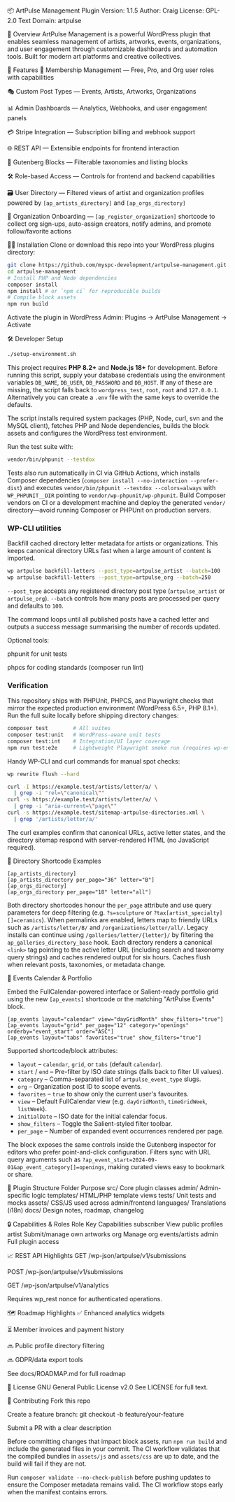📦 ArtPulse Management Plugin
Version: 1.1.5
Author: Craig
License: GPL-2.0
Text Domain: artpulse

🎨 Overview
ArtPulse Management is a powerful WordPress plugin that enables seamless management of artists, artworks, events, organizations, and user engagement through customizable dashboards and automation tools. Built for modern art platforms and creative collectives.

🚀 Features
🔐 Membership Management — Free, Pro, and Org user roles with capabilities

🎭 Custom Post Types — Events, Artists, Artworks, Organizations

📊 Admin Dashboards — Analytics, Webhooks, and user engagement panels

💳 Stripe Integration — Subscription billing and webhook support

🌐 REST API — Extensible endpoints for frontend interaction

🧩 Gutenberg Blocks — Filterable taxonomies and listing blocks

🛠️ Role-based Access — Controls for frontend and backend capabilities

🗃️ User Directory — Filtered views of artist and organization profiles powered by `[ap_artists_directory]` and `[ap_orgs_directory]`

🧭 Organization Onboarding — `[ap_register_organization]` shortcode to collect org sign-ups, auto-assign creators, notify admins, and promote follow/favorite actions

🧑‍💻 Installation
Clone or download this repo into your WordPress plugins directory:

```bash
git clone https://github.com/myspc-development/artpulse-management.git
cd artpulse-management
# Install PHP and Node dependencies
composer install
npm install # or `npm ci` for reproducible builds
# Compile block assets
npm run build
```

Activate the plugin in WordPress Admin:
Plugins → ArtPulse Management → Activate

🛠️ Developer Setup

```bash
./setup-environment.sh
```
This project requires **PHP 8.2+** and **Node.js 18+** for development.
Before running this script, supply your database credentials using the
environment variables `DB_NAME`, `DB_USER`, `DB_PASSWORD` and
`DB_HOST`. If any of these are missing, the script falls back to
`wordpress_test`, `root`, `root` and `127.0.0.1`. Alternatively you can
create a `.env` file with the same keys to override the defaults.

The script installs required system packages (PHP, Node, curl, svn and
the MySQL client), fetches PHP and Node dependencies, builds the block
assets and configures the WordPress test environment.

Run the test suite with:

```bash
vendor/bin/phpunit --testdox
```

Tests also run automatically in CI via GitHub Actions, which installs Composer
dependencies (`composer install --no-interaction --prefer-dist`) and executes
`vendor/bin/phpunit --testdox --colors=always` with `WP_PHPUNIT__DIR` pointing to
`vendor/wp-phpunit/wp-phpunit`. Build Composer vendors on CI or a development
machine and deploy the generated `vendor/` directory—avoid running Composer or
PHPUnit on production servers.

### WP-CLI utilities

Backfill cached directory letter metadata for artists or organizations. This keeps
canonical directory URLs fast when a large amount of content is imported.

```bash
wp artpulse backfill-letters --post_type=artpulse_artist --batch=100
wp artpulse backfill-letters --post_type=artpulse_org --batch=250
```

`--post_type` accepts any registered directory post type (`artpulse_artist` or
`artpulse_org`). `--batch` controls how many posts are processed per query and
defaults to `100`.

The command loops until all published posts have a cached letter and outputs a
success message summarising the number of records updated.

Optional tools:

phpunit for unit tests

phpcs for coding standards (composer run lint)

### Verification

This repository ships with PHPUnit, PHPCS, and Playwright checks that mirror the
expected production environment (WordPress 6.5+, PHP 8.1+). Run the full suite
locally before shipping directory changes:

```bash
composer test        # All suites
composer test:unit   # WordPress-aware unit tests
composer test:int    # Integration/UI layer coverage
npm run test:e2e     # Lightweight Playwright smoke run (requires wp-env)
```

Handy WP-CLI and curl commands for manual spot checks:

```bash
wp rewrite flush --hard

curl -I https://example.test/artists/letter/a/ \
  | grep -i "rel=\"canonical\""
curl -s https://example.test/artists/letter/a/ \
  | grep -i "aria-current=\"page\""
curl -s https://example.test/sitemap-artpulse-directories.xml \
  | grep '/artists/letter/a/'
```

The curl examples confirm that canonical URLs, active letter states, and the
directory sitemap respond with server-rendered HTML (no JavaScript required).

📘 Directory Shortcode Examples

```
[ap_artists_directory]
[ap_artists_directory per_page="36" letter="B"]
[ap_orgs_directory]
[ap_orgs_directory per_page="18" letter="all"]
```

Both directory shortcodes honour the `per_page` attribute and use query
parameters for deep filtering (e.g. `?s=sculpture` or `?tax[artist_specialty][]=ceramics`).
When permalinks are enabled, letters map to friendly URLs such as
`/artists/letter/B/` and `/organizations/letter/all/`. Legacy installs can
continue using `/galleries/letter/{letter}/` by filtering the
`ap_galleries_directory_base` hook. Each directory renders a
canonical `<link>` tag pointing to the active letter URL (including search and
taxonomy query strings) and caches rendered output for six hours. Caches flush
when relevant posts, taxonomies, or metadata change.

📅 Events Calendar & Portfolio

Embed the FullCalendar-powered interface or Salient-ready portfolio grid using the
new `[ap_events]` shortcode or the matching "ArtPulse Events" block.

```
[ap_events layout="calendar" view="dayGridMonth" show_filters="true"]
[ap_events layout="grid" per_page="12" category="openings" orderby="event_start" order="ASC"]
[ap_events layout="tabs" favorites="true" show_filters="true"]
```

Supported shortcode/block attributes:

* `layout` – `calendar`, `grid`, or `tabs` (default `calendar`).
* `start` / `end` – Pre-filter by ISO date strings (falls back to filter UI values).
* `category` – Comma-separated list of `artpulse_event_type` slugs.
* `org` – Organization post ID to scope events.
* `favorites` – `true` to show only the current user's favourites.
* `view` – Default FullCalendar view (e.g. `dayGridMonth`, `timeGridWeek`, `listWeek`).
* `initialDate` – ISO date for the initial calendar focus.
* `show_filters` – Toggle the Salient-styled filter toolbar.
* `per_page` – Number of expanded event occurrences rendered per page.

The block exposes the same controls inside the Gutenberg inspector for editors who
prefer point-and-click configuration. Filters sync with URL query arguments such as
`?ap_event_start=2024-09-01&ap_event_category[]=openings`, making curated views easy
to bookmark or share.

🔌 Plugin Structure
Folder	Purpose
src/	Core plugin classes
admin/	Admin-specific logic
templates/	HTML/PHP template views
tests/	Unit tests and mocks
assets/	CSS/JS used across admin/frontend
languages/	Translations (i18n)
docs/	Design notes, roadmap, changelog

🔒 Capabilities & Roles
Role	Key Capabilities
subscriber	View public profiles
artist	Submit/manage own artworks
org	Manage org events/artists
admin	Full plugin access

📈 REST API Highlights
GET /wp-json/artpulse/v1/submissions

POST /wp-json/artpulse/v1/submissions

GET /wp-json/artpulse/v1/analytics

Requires wp_rest nonce for authenticated operations.

🗺 Roadmap Highlights
✅ Enhanced analytics widgets

⏳ Member invoices and payment history

🔜 Public profile directory filtering

🔜 GDPR/data export tools

See docs/ROADMAP.md for full roadmap

📄 License
GNU General Public License v2.0
See LICENSE for full text.

🤝 Contributing
Fork this repo

Create a feature branch: git checkout -b feature/your-feature

Submit a PR with a clear description

Before committing changes that impact block assets, run `npm run build` and include the generated files in your commit. The CI workflow validates that the compiled bundles in `assets/js` and `assets/css` are up to date, and the build will fail if they are not.

Run `composer validate --no-check-publish` before pushing updates to ensure the Composer metadata remains valid. The CI workflow stops early when the manifest contains errors.
